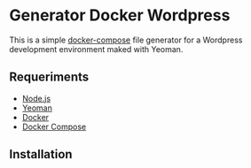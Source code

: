 # Generator Docker Wordpress

This is a simple [docker-compose](https://docs.docker.com/compose/wordpress/) file generator for a Wordpress development environment maked with Yeoman.

## Requeriments
- [Node.js](https://nodejs.org/)
- [Yeoman](https://yeoman.io/learning/index.html)
- [Docker](https://docs.docker.com/get-docker/)
- [Docker Compose](https://docs.docker.com/compose/install/)

## Installation


